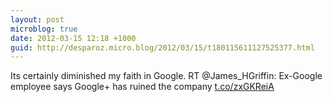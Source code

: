 ```yaml
---
layout: post
microblog: true
date: 2012-03-15 12:18 +1000
guid: http://desparoz.micro.blog/2012/03/15/t180115611127525377.html
---
```

Its certainly diminished my faith in Google. RT @James_HGriffin: Ex-Google employee says Google+ has ruined the company [t.co/zxGKReiA](http://t.co/zxGKReiA)
